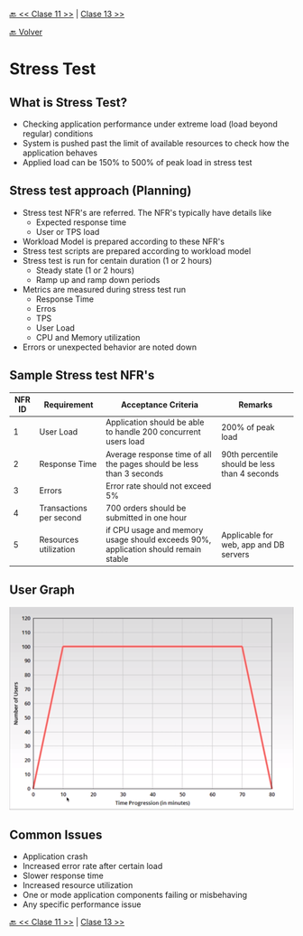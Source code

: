[🔙 << Clase 11 >>](../11_Class/11_Class.md) | [Clase 13 >>](../13_Class/13_Class.md)

[🔙 Volver](../README.md)


# Stress Test
## What is Stress Test?
- Checking application performance under extreme load (load beyond regular) conditions
- System is pushed past the limit of available resources to check how the application behaves
- Applied load can be 150% to 500% of peak load in stress test

## Stress test approach (Planning)
- Stress test NFR's are referred. The NFR's typically have details like
    - Expected response time
    - User or TPS load
- Workload Model is prepared according to these NFR's
- Stress test scripts are prepared according to workload model
- Stress test is run for centain duration (1 or 2 hours)
    - Steady state (1 or 2 hours)
    - Ramp up and ramp down periods
- Metrics are measured during stress test run
    - Response Time
    - Erros
    - TPS
    - User Load
    - CPU and Memory utilization
- Errors or unexpected behavior are noted down

## Sample Stress test NFR's
| NFR ID| Requirement | Acceptance Criteria | Remarks |
|-------|-----------------|-----------------|-----------------|
| 1 | User Load | Application should be able to handle 200 concurrent users load| 200% of peak load |
| 2 | Response Time | Average response time of all the pages should be less than 3 seconds | 90th percentile should be less than 4 seconds |
| 3 | Errors | Error rate should not exceed 5% |  |
| 4 | Transactions per second | 700 orders should be submitted in one hour |  |
| 5 | Resources utilization | if CPU usage and memory usage should exceeds 90%, application should remain stable | Applicable for web, app and DB servers |

## User Graph
<img src="../assets/RampGraph.png" alt="Difference" width="800" height="">

## Common Issues
- Application crash
- Increased error  rate after certain load
- Slower response time
- Increased resource utilization
- One or mode application components failing or misbehaving
- Any specific performance issue

[🔙 << Clase 11 >>](../11_Class/11_Class.md) | [Clase 13 >>](../13_Class/13_Class.md)
